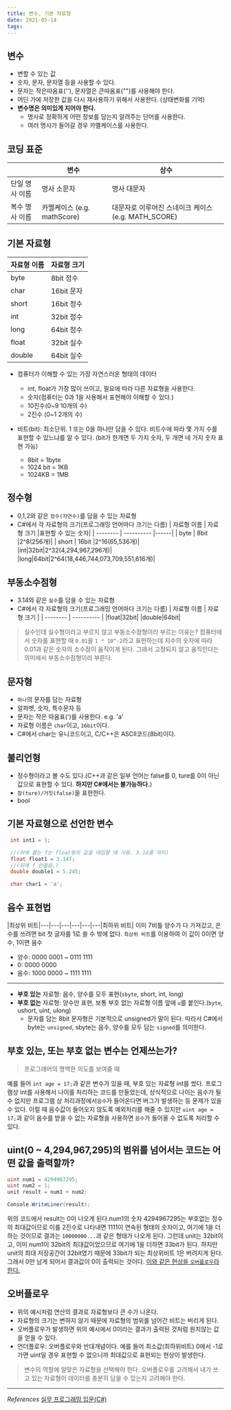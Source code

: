 ```yaml
---
title: 변수, 기본 자료형
date: 2021-05-14
tags:
---
```


## 변수

- 변할 수 있는 값
- 숫자, 문자, 문자열 등을 사용할 수 있다.
- 문자는 작은따옴표(''), 문자열은 큰따옴표("")를 사용해야 한다.
- 어딘 가에 저장한 값을 다시 재사용하기 위해서 사용한다. (상태변화를 기억)
- **변수명은 의미있게 지어야 한다.**
  - 명사로 정확하게 어떤 정보를 담는지 알려주는 단어를 사용한다.
  - 여러 명사가 들어갈 경우 카멜케이스를 사용한다.

## 코딩 표준

|                | 변수                        | 상수                                               |
| -------------- | --------------------------- | -------------------------------------------------- |
| 단일 명사 이름 | 명사 소문자                 | 명사 대문자                                        |
| 복수 명사 이름 | 카멜케이스 (e.g. mathScore) | 대문자로 이루어진 스네이크 케이스(e.g. MATH_SCORE) |

## 기본 자료형

| 자료형 이름 | 자료형 크기 |
| ----------- | ----------- |
| byte        | 8bit 정수   |
| char        | 16bit 문자  |
| short       | 16bit 정수  |
| int         | 32bit 정수  |
| long        | 64bit 정수  |
| float       | 32bit 실수  |
| double      | 64bit 실수  |

- 컴퓨터가 이해할 수 있는 가장 자연스러운 형태의 데이터

  - int, float가 가장 많이 쓰이고, 필요에 따라 다른 자료형을 사용한다.
  - 숫자(컴퓨터는 0과 1을 사용해서 표현해야 이해할 수 있다.)
  - 10진수(0~9 10개의 수)
  - 2진수 (0~1 2개의 수)

- 비트(bit): 최소단위. 1 또는 0을 하나만 담을 수 있다. 비트수에 따라 몇 가지 수를 표현할 수 있느냐를 알 수 있다. (bit가 한개면 두 가지 숫자, 두 개면 네 가지 숫자 표현 가능)
  - 8bit = 1byte
  - 1024 bit = 1KB
  - 1024KB = 1MB

## 정수형

- 0,1,2와 같은 `정수(자연수)`를 담을 수 있는 자료형
- C#에서 각 자료형의 크기(프로그래밍 언어마다 크기는 다름)
  | 자료형 이름 | 자료형 크기 |표현할 수 있는 숫자|
  | -------- | ---------- |------|
  | byte | 8bit |2^8(256개)|
  | short | 16bit |2^16(65,536개)|
  |int|32bit|2^32(4,294,967,296개)|
  |long|64bit|2^64(18,446,744,073,709,551,616개)|

## 부동소수점형

- 3.14와 같은 `실수`를 담을 수 있는 자료형
- C#에서 각 자료형의 크기(프로그래밍 언어마다 크기는 다름)
  | 자료형 이름 | 자료형 크기 |
  | -------- | ---------- |
  |float|32bit|
  |double|64bit|

> 실수인데 실수형이라고 부르지 않고 부동소수점형이라 부르는 이유는?
> 컴퓨터에서 숫자를 표현할 때 `0.01`을 `1 * 10^-2`라고 표현하는데 지수의 숫자에 따라 0.01과 같은 숫자의 소수점이 움직이게 된다. 그래서 고정되지 않고 움직인다는 의미에서 부동소수점형이라 부른다.

## 문자형

- `하나`의 문자를 담는 자료형
- 알파벳, 숫자, 특수문자 등
- 문자는 작은 따옴표(')를 사용한다. e.g. 'a'
- 자료형 이름은 `char`이고, `16bit`이다.
- C#에서 char는 유니코드이고, C/C++은 ASCII코드(8bit)이다.

## 불리언형

- 정수형이라고 볼 수도 있다.(C++과 같은 일부 언어는 false를 0, ture를 0이 아닌 값으로 표현할 수 있다. **하지만 C#에서는 불가능하다.**)
- `참(ture)/거짓(false)`을 표현한다.
- bool

## 기본 자료형으로 선언한 변수

```c#
 int int1 = 1;

 //(뒤에 붙는 f는 float형의 값을 대입할 때 사용. 3.14를 의미)
 float float1 = 3.14f;
 //(뒤에 f 안붙음.)
 double double1 = 5.245;

 char char1 = 'a';
```

## 음수 표현법

|최상위 비트|---|---|---|---|---|---|최하위 비트|
이미 7비틀 양수가 다 가져갔고, 은수를 쓰려면 bit 첫 글자를 1로 쓸 수 밖에 없다.
`최상위 비트`를 이용하여 이 값이 0이면 양수, 1이면 음수

- 양수: 0000 0001 ~ 0111 1111
- 0: 0000 0000
- 음수: 1000 0000 ~ 1111 1111

---

- **부호 있는** 자료형: 음수, 양수를 모두 표현(`sbyte`, short, int, long)
- **부호 없는** 자료형: 양수만 표현, 보통 부호 없는 자료형 이름 앞에 `u`를 붙인다.(`byte`, ushort, uint, ulong)
  - 문자를 담는 8bit 문자형은 기본적으로 unsigned가 말이 된다. 따라서 C#에서 byte는 `unsigned`, sbyte는 음수, 양수를 모두 담는 `signed`를 의미한다.

## 부호 있는, 또는 부호 없는 변수는 언제쓰는가?

> 프로그래머의 명백한 의도를 보여줄 때

예를 들어 `int age = 17;`과 같은 변수가 있을 때, 부호 있는 자료형 int를 썼다. 프로그램상 int를 사용해서 나이를 처리하는 코드를 만들었는데, 상식적으로 나이는 음수가 될 수 없지만 프로그램 상 처리과정에서`음수`가 들어온다면 버그가 발생하는 등 문제가 있을 수 있다. 이럴 때 음수값이 들어오지 않도록 예외처리를 해줄 수 있지만 `uint age = 17;`과 같이 음수를 받을 수 없는 자료형을 사용하면 `음수`가 들어올 수 없도록 처리할 수 있다.

## uint(0 ~ 4,294,967,295)의 범위를 넘어서는 코드는 어떤 값을 출력할까?

```c#
uint num1 = 4294967295;
uint num2 = 1;
unit result = num1 + num2;

Console.WriteLiner(result);
```

위의 코드에서 result는 0이 나오게 된다.num1의 숫자 4294967295는 부호없는 정수의 최대값이므로 이를 2진수로 나타내면 1111이 연속된 형태의 숫자이고, 여기에 1을 더하는 것이므로 결과는 `10000000...`과 같은 형태가 나오게 된다. 그런데 unit는 32bit이고, 이미 num1이 32bit의 최대값이었으므로 여기에 1을 더하면 33bit가 된다. 하지만 unit의 최대 저장공간이 32bit였기 때문에 33bit가 되는 최상위비트 1은 버려지게 된다. 그래서 0만 남게 되어서 결과값이 0이 출력되는 것이다. <u>이와 같은 현상을 `오버플로우`라 한다.</u>

## 오버플로우

- 위의 예시처럼 연산의 결과로 자료형보다 큰 수가 나온다.
- 자료형의 크기는 변하지 않기 때문에 자료형의 범위를 넘어간 비트는 버리게 된다.
- 오버플로우가 발생하면 위의 예시에서 0이라는 결과가 출력된 것처럼 원치않는 값을 얻을 수 있다.
- 언더플로우: 오버플로우와 반대개념이다. 예를 들어 최소값(최하위비트) 0에서 -1로 가면 uint일 경우 표현할 수 없으니까 최대값으로 표현되는 현상이 발생한다.

> 변수의 역할에 알맞은 자료형을 선택해야 한다.
> 오버플로우를 고려해서 내가 쓰고 있는 자료형이 데이터를 충분히 담을 수 있는지 고려해야 한다.

---

_References_
[실무 프로그래밍 입문(C#)](https://www.udemy.com/share/101tfkAEYTcVxXTXQJ/)
